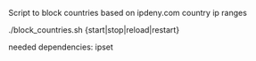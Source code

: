 Script to block countries based on ipdeny.com country ip ranges

  ./block_countries.sh {start|stop|reload|restart}

needed dependencies: ipset
